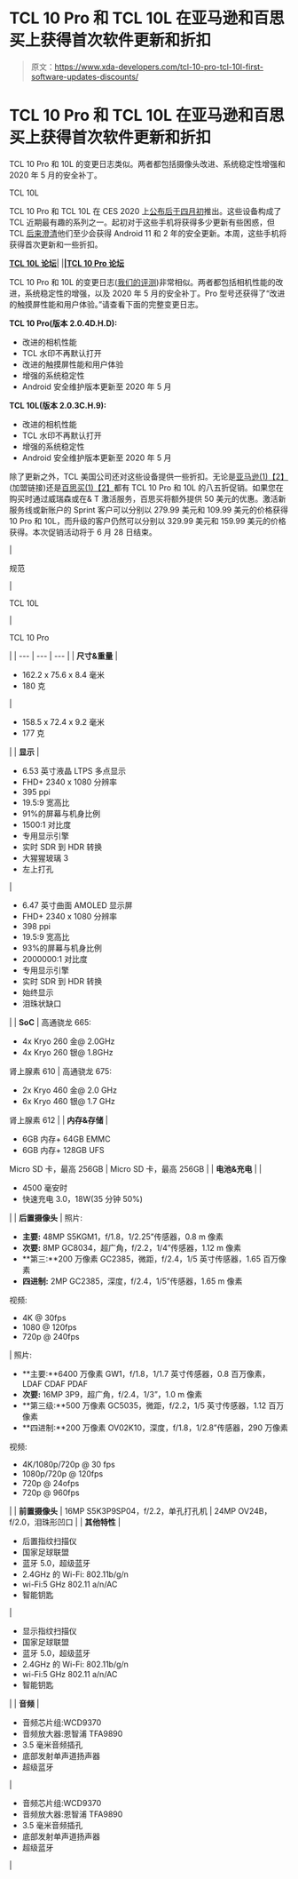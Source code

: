 # TCL 10 Pro 和 TCL 10L 在亚马逊和百思买上获得首次软件更新和折扣

> 原文：<https://www.xda-developers.com/tcl-10-pro-tcl-10l-first-software-updates-discounts/>

# TCL 10 Pro 和 TCL 10L 在亚马逊和百思买上获得首次软件更新和折扣

TCL 10 Pro 和 10L 的变更日志类似。两者都包括摄像头改进、系统稳定性增强和 2020 年 5 月的安全补丁。

TCL 10L

TCL 10 Pro 和 TCL 10L 在 CES 2020 上[公布后于](https://www.xda-developers.com/tcl-10-5g-10l-and-10-pro-affordable-mid-range-smartphones/)[四月初](https://www.xda-developers.com/tcl-launches-10l-10-pro-5g-starting-usd-500/)推出。这些设备构成了 TCL 近期最有趣的系列之一。起初对于这些手机将获得多少更新有些困惑，但 TCL [后来澄清](https://www.xda-developers.com/tcl-10-pro-tcl-10l-android-11-update-policy/)他们至少会获得 Android 11 和 2 年的安全更新。本周，这些手机将获得首次更新和一些折扣。

**[TCL 10L 论坛](https://forum.xda-developers.com/tcl-10l)**| |**|[TCL 10 Pro 论坛](https://forum.xda-developers.com/tcl-10-pro)**

TCL 10 Pro 和 10L 的变更日志([我们的评测](https://www.xda-developers.com/tcl-10l-tcl-10-pro-review/))非常相似。两者都包括相机性能的改进，系统稳定性的增强，以及 2020 年 5 月的安全补丁。Pro 型号还获得了“改进的触摸屏性能和用户体验。”请查看下面的完整变更日志。

**TCL 10 Pro(版本 2.0.4D.H.D):**

*   改进的相机性能
*   TCL 水印不再默认打开
*   改进的触摸屏性能和用户体验
*   增强的系统稳定性
*   Android 安全维护版本更新至 2020 年 5 月

**TCL 10L(版本 2.0.3C.H.9):**

*   改进的相机性能
*   TCL 水印不再默认打开
*   增强的系统稳定性
*   Android 安全维护版本更新至 2020 年 5 月

除了更新之外，TCL 美国公司还对这些设备提供一些折扣。无论是[亚马逊(1)](https://www.amazon.com/TCL-Unlocked-Android-Smartphone-Charging/dp/B087LZNMYB/ref=sr_1_3?tag=xda-62rfo7k-20&ascsubtag=UUxdaUeUpU28838&asc_refurl=https%3A%2F%2Fwww.xda-developers.com%2Ftcl-10-pro-tcl-10l-first-software-updates-discounts%2F&asc_campaign=Short-Term)[【2】](https://www.amazon.com/TCL-Unlocked-Android-Smartphone-Display/dp/B087LYQ22N/ref=sr_1_4?tag=xda-62rfo7k-20&ascsubtag=UUxdaUeUpU28838&asc_refurl=https%3A%2F%2Fwww.xda-developers.com%2Ftcl-10-pro-tcl-10l-first-software-updates-discounts%2F&asc_campaign=Short-Term)(加盟链接)还是[百思买(1)](https://shop-links.co/link/?exclusive=1&publisher_slug=xda&article_name=The+TCL+10+Pro+and+TCL+10L+get+their+first+software+updates+and+discounts+on+Amazon+and+Best+Buy&article_url=https%3A%2F%2Fwww.xda-developers.com%2Ftcl-10-pro-tcl-10l-first-software-updates-discounts%2F&u1=UUxdaUeUpU28838&url=https%3A%2F%2Fwww.bestbuy.com%2Fsite%2Ftcl-10-pro-with-128gb-memory-cell-phone-unlocked-ember-gray%2F6413607.p%3FskuId%3D6413607)[【2】](https://shop-links.co/link/?exclusive=1&publisher_slug=xda&article_name=The+TCL+10+Pro+and+TCL+10L+get+their+first+software+updates+and+discounts+on+Amazon+and+Best+Buy&article_url=https%3A%2F%2Fwww.xda-developers.com%2Ftcl-10-pro-tcl-10l-first-software-updates-discounts%2F&u1=UUxdaUeUpU28838&url=https%3A%2F%2Fwww.bestbuy.com%2Fsite%2Ftcl-10l-with-64gb-memory-cell-phone-unlocked-mariana-blue%2F6413619.p%3FskuId%3D6413619)都有 TCL 10 Pro 和 10L 的八五折促销。如果您在购买时通过威瑞森或在& T 激活服务，百思买将额外提供 50 美元的优惠。激活新服务线或新账户的 Sprint 客户可以分别以 279.99 美元和 109.99 美元的价格获得 10 Pro 和 10L，而升级的客户仍然可以分别以 329.99 美元和 159.99 美元的价格获得。本次促销活动将于 6 月 28 日结束。

| 

规范

 | 

TCL 10L

 | 

TCL 10 Pro

 |
| --- | --- | --- |
| **尺寸&重量** | 

*   162.2 x 75.6 x 8.4 毫米
*   180 克

 | 

*   158.5 x 72.4 x 9.2 毫米
*   177 克

 |
| **显示** | 

*   6.53 英寸液晶 LTPS 多点显示
*   FHD+ 2340 x 1080 分辨率
*   395 ppi
*   19.5:9 宽高比
*   91%的屏幕与机身比例
*   1500:1 对比度
*   专用显示引擎
*   实时 SDR 到 HDR 转换
*   大猩猩玻璃 3
*   左上打孔

 | 

*   6.47 英寸曲面 AMOLED 显示屏
*   FHD+ 2340 x 1080 分辨率
*   398 ppi
*   19.5:9 宽高比
*   93%的屏幕与机身比例
*   2000000:1 对比度
*   专用显示引擎
*   实时 SDR 到 HDR 转换
*   始终显示
*   泪珠状缺口

 |
| **SoC** | 高通骁龙 665:

*   4x Kryo 260 金@ 2.0GHz
*   4x Kryo 260 银@ 1.8GHz

肾上腺素 610 | 高通骁龙 675:

*   2x Kryo 460 金@ 2.0 GHz
*   6x Kryo 460 银@ 1.7 GHz

肾上腺素 612 |
| **内存&存储** | 

*   6GB 内存+ 64GB EMMC
*   6GB 内存+ 128GB UFS

Micro SD 卡，最高 256GB | Micro SD 卡，最高 256GB |
| **电池&充电** |  | 

*   4500 毫安时
*   快速充电 3.0，18W(35 分钟 50%)

 |
| **后置摄像头** | 照片:

*   **主要:** 48MP S5KGM1，f/1.8，1/2.25”传感器，0.8 m 像素
*   **次要:** 8MP GC8034，超广角，f/2.2，1/4”传感器，1.12 m 像素
*   **第三:**200 万像素 GC2385，微距，f/2.4，1/5 英寸传感器，1.65 百万像素
*   **四进制:** 2MP GC2385，深度，f/2.4，1/5”传感器，1.65 m 像素

视频:

*   4K @ 30fps
*   1080 @ 120fps
*   720p @ 240fps

 | 照片:

*   **主要:**6400 万像素 GW1，f/1.8，1/1.7 英寸传感器，0.8 百万像素，LDAF CDAF PDAF
*   **次要:** 16MP 3P9，超广角，f/2.4，1/3”，1.0 m 像素
*   **第三级:**500 万像素 GC5035，微距，f/2.2，1/5 英寸传感器，1.12 百万像素
*   **四进制:**200 万像素 OV02K10，深度，f/1.8，1/2.8”传感器，290 万像素

视频:

*   4K/1080p/720p @ 30 fps
*   1080p/720p @ 120fps
*   720p @ 24ofps
*   720p @ 960fps

 |
| **前置摄像头** | 16MP S5K3P9SP04，f/2.2，单孔打孔机 | 24MP OV24B，f/2.0，泪珠形凹口 |
| **其他特性** | 

*   后置指纹扫描仪
*   国家足球联盟
*   蓝牙 5.0，超级蓝牙
*   2.4GHz 的 Wi-Fi: 802.11b/g/n
*   wi-Fi:5 GHz 802.11 a/n/AC
*   智能钥匙

 | 

*   显示指纹扫描仪
*   国家足球联盟
*   蓝牙 5.0，超级蓝牙
*   2.4GHz 的 Wi-Fi: 802.11b/g/n
*   wi-Fi:5 GHz 802.11 a/n/AC
*   智能钥匙

 |
| **音频** | 

*   音频芯片组:WCD9370
*   音频放大器:恩智浦 TFA9890
*   3.5 毫米音频插孔
*   底部发射单声道扬声器
*   超级蓝牙

 | 

*   音频芯片组:WCD9370
*   音频放大器:恩智浦 TFA9890
*   3.5 毫米音频插孔
*   底部发射单声道扬声器
*   超级蓝牙

 |